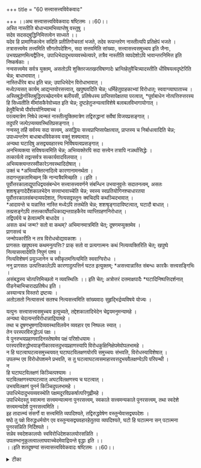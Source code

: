 +++
title = "60 सत्त्वासत्त्वविवेकवादः"

+++
।।अथ सत्त्वासत्त्वविवेकवादः षष्टितमः ।।60।।  
अस्ति नास्तीति बोधाभ्यामभिव्याप्तेषु वस्तुषु ।  
 सदेव सदसद्बुद्धिनिमित्तत्वेन साध्यते ।।  
यदेव हि प्रामाणिकत्वेन सदिति प्रतीतिगोचरतां भजते, तदेव रूपान्तरेण नास्तीत्यपि प्रतिक्षेपं भजते ।  
 तत्रासत्त्वमेव तत्त्वमिति सौगतोपदेशिनः, सदा सत्तवमिति सांख्याः, सत्त्वासत्त्वसमुच्चय इति जैनाः, उभयप्रहाणमित्यद्वैतिनः, उपाधिभेदादुभयव्यवस्थेत्यपरे, तत्रैव नास्तीति व्यपदेशोऽपि भावान्तरनिमित्त इति निष्कर्षकाः ।  
 नन्वसत्त्वमेव सर्वत्र युक्तम्, असतोऽपि शुक्तिरजतखरविषाणादेः भ्रान्तिहेतुवैचित्र्यादस्तीति धीविषयत्वदृष्टेरिति चेन्न; बाधाभावात् ।  
 नास्तिधीरेव बाध इति चन्न; उपाधिभेदेन विरोधाभावात् ।  
 मध्येऽप्यसत् कार्यम् आद्यन्तयोरसत्त्वात्, खपुष्पवदिति चेन्न; धर्मिहेतुग्राहकाभ्यां विरोधात्; स्ववाग्व्याघाताच्च ।  
 अस्तिबुद्धेर्नास्तिबुद्धिरपच्छेदनयेन बलीयसी, प्रतिषेधस्य प्राप्तिसापेक्षतया परत्वात्, *पूर्वाबाधेन नोत्पत्तिरुत्तरस्य हि सिध्यतीति मीमांसकैरेवोच्यत इति चेन्न; दुष्टहेतुजन्यत्वाविशेषे बलाबलविभागायोगात् ।  
 हेतुवैचित्र्ये पौर्वापर्यानियमाच्च ।  
 परत्वमात्रेण निषेधे त्वन्मतं नास्तीत्युक्तिमात्रेण तद्विरुद्धानां सर्वेषां विजयप्रसङ्गात् ।  
 तदुपरि जल्पेऽप्यव्यवस्थितिप्रसङ्गात् ।  
 नन्वस्तु तर्हि सर्वस्य सदा सत्त्वम्, असद्धियः सत्त्वप्राप्तिसापेक्षत्वात्, प्राप्तस्य च निर्बाधत्वादिति चेन्न; उपाध्यन्तरेण बाधाबाधविवेकस्य वक्तुं शक्यत्वात् ।  
 अन्यथा घटादिषु असद्व्यवहारस्य निर्विषयत्वप्रसङ्गात् ।  
 अनभिव्यक्त्या सविषयत्वमिति चेन्न; अभिव्यक्तेरपि सदा सत्त्वेन तत्रापि नञर्थासिद्धेः ।  
 तत्कार्यत्वे तद्वत्सर्वत्र सत्कार्यवादविलयात् ।  
 अभिव्यक्त्यन्तरस्वीकारेऽनवस्थादिदोषात् ।  
 उक्तं च *अभिव्यक्तिरनादित्वे कारणानामनर्थता ।  
तदागन्तुकतामिच्छन् किं नान्यत्रैवमिच्छति ।।इति ।  
 पूर्वोत्तरकालाद्युपाधिद्वयसंबन्धेन सत्त्वासत्त्ववर्णने संबन्धिन उभयानुवृत्तेः सदातनत्वम्, असतः शशश्रृङ्गादेर्देशकालभेदेन सत्त्वाभावाच्चेति चेन्न; स्वस्य स्वप्रतियोगिनश्चाधारतया   
पूर्वोत्तरकालसंबन्दव्यपदेशात्, नित्यसद्वस्तुनः क्वचिदपि कथञ्चिदभावात् ।  
 *आदावन्ते च यन्नास्ति नास्ति मध्येऽपि तत्तथेति चेन्न; शशश्रृङ्गादाविष्टत्वात्, घटादौ बाधात् ।  
 तत्प्रसङ्गेऽपि तत्तत्कार्योपाधिकाद्यन्तग्राहकैरेव व्याप्तिग्रहणनिरोधात् ।  
 तद्विपर्यये च हेत्वात्मनि बाधादेव ।  
 असतः कथं जन्म? सतो वा कथम्? अभिमानमात्रमिति चेत्; दूषणमप्युक्तमेव ।  
 प्रागसत्त्वं च   
जन्मोपकारीति न तत्र विरोधचोद्यावकाशः ।  
 प्रागसतः खपुष्पस्य कथमनुत्पत्तिः? प्राक् सतो वा प्रत्यगात्मनः कथं नित्यव्यक्तिरिति चेत्; खपुष्पे नित्यासत्त्वादेवेति निपुणं पश्य ।  
 नित्यविशेषणं प्रयुञ्जानेन च स्वीकृतमनित्यमिति स्ववाग्विरोधः ।  
 ननु प्रागसतः उत्पत्तिकालेऽपि कारणादुत्पत्तिर्न घटत इत्युक्तम्; *असत्त्वान्नास्ति संबन्धः कारकैः सत्त्वसङ्गिभिः ।  
 असंबद्धस्य चोत्पत्तिमिच्छतो न व्यवस्थितिः ।। इति चेत्; अत्रोत्तरं दत्तमाक्षपादैः *घटादिनिष्पत्तिदर्शनात् पीडनेचाभिचारादप्रतिषेध इति ।  
 अस्यान्यत्र विस्तरो द्रष्टव्यः ।  
 अतोऽसतो नित्यासत्त्वं सतश्च नित्यसत्त्वमिति सांख्यवादः सुहृद्भिर्द्रव्यविषये योज्यः ।  
  
यत्पुनः सत्त्वासत्त्वसमुच्चय इत्युच्यते, तद्देशकालादिभेदेन चेद्वयमनुमन्यामहे ।  
 अन्यथा चेदत्यन्तविरोधान्नाद्रियामहे ।  
 तथा च दूषणभूषणादिव्यवस्थाविलयेन व्यवहार एव निष्फलः स्यात् ।  
 तेन परस्परविरुद्धोऽयं पक्षः ।  
 ये पुनरुभयप्रहाणवादिनस्तेषामेव पक्षं परिशोधयामः ।  
 परस्परविरुद्धोभयाङ्गीकारवत्तदुभयप्रहाणस्यापि विरोधकुक्षिनिक्षेपमेवोपलभामहे ।  
 न हि घटत्वाघटत्वसमुच्चयवत् घटाघटविलक्षणयोरपि समुच्चयः संभवति, विरोधस्याविशेषात् ।  
उपलम्भ एव विरोधोपशमने प्रभवति, स तु घटत्वाघटत्वसमाहारवत्तदुभयवैलक्षण्येऽपि परिपन्थी ।  
 न   
हि घटाघटविलक्षणं किञ्चित्पश्यामः ।  
 घटविलक्षणस्याघटत्वात् अघटविलक्षणस्य च घटत्वात् ।  
 उभयविलक्षणं पुनर्न किञ्चिदुपलभामहे ।  
 उपाधिभेदादुभयव्यवस्थेति पक्षमदूरविप्रकर्षात्परिगृह्णीमहे ।  
 उपाधिभेदस्तु स्वात्मना सत्त्वमन्यात्मना पुनरसत्त्वम्, स्वकाले सत्त्वमन्यकाले पुनरसत्त्वम्, तथा स्वदेशे सत्त्वमन्यदेशे पुनरसत्त्वमिति ।  
 इह तादात्म्यं संसर्गो वा सत्त्वमिति व्यपदिश्यते, तद्विरुद्धवेषेण वस्तुन्येवासद्व्यपदेशः ।  
 षष्ठे तु पक्षे विरुद्धधर्मयोग एव वस्तुन्यसद्व्यवहारहेतुतया व्यपदिश्यते, घटो हि घटात्मना सन् पटात्मना पुनरसन्निति निर्दिश्यते ।  
 सन्नेव स्वदेशकालयोः स्वविरोधिदेशकालयोरसन्निति ।  
 उपलम्भानुकूलत्वाल्लाघवाच्चेदमेवाद्रियन्ते वृद्धाः इति ।।  
।।इति शतदूषण्यां सत्त्वासत्त्वविवेकवादः षष्टितमः ।।60।।

<details><summary>टीका</summary>


</details>


